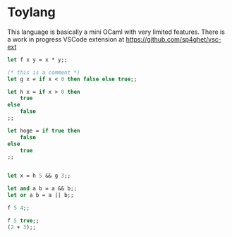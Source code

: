 # Toylang

This language is basically a mini OCaml with very limited features.
There is a work in progress VSCode extension at https://github.com/sp4ghet/vsc-ext

```ocaml
let f x y = x * y;;

(* this is a comment *)
let g x = if x < 0 then false else true;;

let h x = if x > 0 then
    true
else
    false
;;

let hoge = if true then
    false
else
    true
;;


let x = h 5 && g 3;;

let and a b = a && b;;
let or a b = a || b;;

f 5 4;;

f 5 true;;
(2 + 3);;
```
